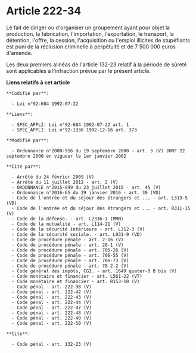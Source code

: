 # Article 222-34

Le fait de diriger ou d'organiser un groupement ayant pour objet la production, la fabrication, l'importation, l'exportation,
le transport, la détention, l'offre, la cession, l'acquisition ou l'emploi illicites de stupéfiants est puni de la réclusion
criminelle à perpétuité et de 7 500 000 euros d'amende. 

Les deux premiers alinéas de l'article 132-23 relatif à la période de sûreté sont applicables à l'infraction prévue par le
présent article.

**Liens relatifs à cet article**

	**Codifié par**:

	  - Loi n°92-684 1992-07-22

	**Liens**:

	  - SPEC_APPLI: Loi n°92-684 1992-07-22 art. 1
	  - SPEC_APPLI: Loi n°92-1336 1992-12-16 art. 373

	**Modifié par**:

	  - Ordonnance n°2000-916 du 19 septembre 2000 - art. 3 (V) JORF 22 septembre 2000 en vigueur le 1er janvier 2002

	**Cité par**:

	  - Arrêté du 24 février 2009 (V)
	  - Arrêté du 11 juillet 2012 - art. 2 (V)
	  - ORDONNANCE n°2015-899 du 23 juillet 2015 - art. 45 (V)
	  - Ordonnance n°2016-65 du 29 janvier 2016 - art. 39 (VD)
	  - Code de l'entrée et du séjour des étrangers et ... - art. L313-5 (VD)
	  - Code de l'entrée et du séjour des étrangers et ... - art. R311-15 (V)
	  - Code de la défense. - art. L2336-1 (MMN)
	  - Code de la mutualité - art. L114-21 (V)
	  - Code de la sécurité intérieure - art. L312-3 (V)
	  - Code de la sécurité sociale. - art. L931-9 (VD)
	  - Code de procédure pénale - art. 2-16 (V)
	  - Code de procédure pénale - art. 28-1 (V)
	  - Code de procédure pénale - art. 706-26 (V)
	  - Code de procédure pénale - art. 706-55 (V)
	  - Code de procédure pénale - art. 706-73 (V)
	  - Code de procédure pénale - art. 78-2-2 (V)
	  - Code général des impôts, CGI. - art. 1649 quater-0 B bis (V)
	  - Code monétaire et financier - art. L561-22 (VT)
	  - Code monétaire et financier - art. R153-10 (V)
	  - Code pénal - art. 222-38 (V)
	  - Code pénal - art. 222-42 (V)
	  - Code pénal - art. 222-43 (V)
	  - Code pénal - art. 222-44 (V)
	  - Code pénal - art. 222-47 (V)
	  - Code pénal - art. 222-48 (V)
	  - Code pénal - art. 222-49 (V)
	  - Code pénal - art. 222-50 (V)

	**Cite**:

	  - Code pénal - art. 132-23 (V)

